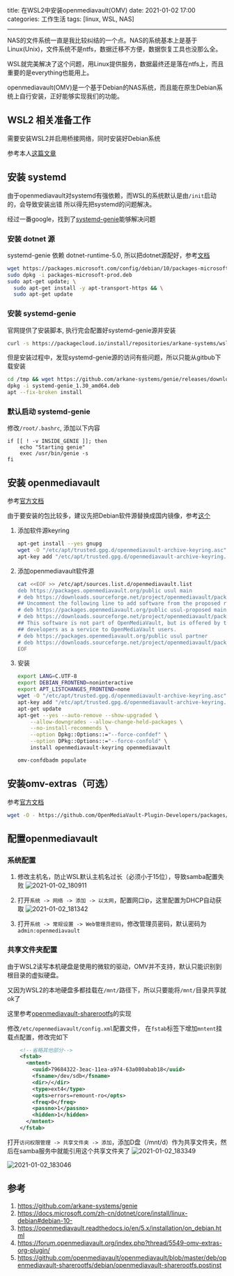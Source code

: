 title: 在WSL2中安装openmediavault(OMV)
date: 2021-01-02 17:00
categories: 工作生活
tags: [linux, WSL, NAS]

----

NAS的文件系统一直是我比较纠结的一个点。NAS的系统基本上是基于Linux(Unix)，文件系统不是ntfs，数据迁移不方便，数据恢复工具也没那么全。

WSL就完美解决了这个问题，用Linux提供服务，数据最终还是落在ntfs上，而且重要的是everything也能用上。

openmediavault(OMV)是一个基于Debian的NAS系统，而且能在原生Debian系统上自行安装，正好能够实现我们的功能。
<!--more-->

## WSL2 相关准备工作
需要安装WSL2并启用桥接网络，同时安装好Debian系统

参考本人[这篇文章](/2021/01/02/WSL2-bridge-mode/)

## 安装 systemd
由于openmediavault对systemd有强依赖，而WSL的系统默认是由`/init`启动的，会导致安装出错
所以得先把systemd的问题解决。

经过一番google，找到了[systemd-genie](https://github.com/arkane-systems/genie)能够解决问题

### 安装 dotnet 源
systemd-genie 依赖 dotnet-runtime-5.0, 所以把dotnet源配好，参考[文档](https://docs.microsoft.com/zh-cn/dotnet/core/install/linux-debian#debian-10-)

```bash
wget https://packages.microsoft.com/config/debian/10/packages-microsoft-prod.deb -O packages-microsoft-prod.deb
sudo dpkg -i packages-microsoft-prod.deb
sudo apt-get update; \
  sudo apt-get install -y apt-transport-https && \
  sudo apt-get update
```

### 安装 systemd-genie
官网提供了安装脚本, 执行完会配置好systemd-genie源并安装
```bash
curl -s https://packagecloud.io/install/repositories/arkane-systems/wsl-translinux/script.deb.sh | sudo bash
```

但是安装过程中，发现systemd-genie源的访问有些问题，所以只能从gitbub下载安装
```bash
cd /tmp && wget https://github.com/arkane-systems/genie/releases/download/1.30/systemd-genie_1.30_amd64.deb
dpkg -i systemd-genie_1.30_amd64.deb
apt --fix-broken install
```

### 默认启动 systemd-genie
修改`/root/.bashrc`, 添加以下内容
```
if [[ ! -v INSIDE_GENIE ]]; then
    echo "Starting genie"
    exec /usr/bin/genie -s
fi
```

## 安装 openmediavault
参考[官方文档](https://openmediavault.readthedocs.io/en/5.x/installation/on_debian.html)

由于要安装的包比较多，建议先把Debian软件源替换成国内镜像，参考[这个](https://mirrors.tuna.tsinghua.edu.cn/help/debian/)

1. 添加软件源keyring
    ```bash
    apt-get install --yes gnupg
    wget -O "/etc/apt/trusted.gpg.d/openmediavault-archive-keyring.asc" https://packages.openmediavault.org/public/archive.key
    apt-key add "/etc/apt/trusted.gpg.d/openmediavault-archive-keyring.asc"
    ```

2. 添加openmediavault软件源
    ```bash
    cat <<EOF >> /etc/apt/sources.list.d/openmediavault.list
    deb https://packages.openmediavault.org/public usul main
    # deb https://downloads.sourceforge.net/project/openmediavault/packages usul main
    ## Uncomment the following line to add software from the proposed repository.
    # deb https://packages.openmediavault.org/public usul-proposed main
    # deb https://downloads.sourceforge.net/project/openmediavault/packages usul-proposed main
    ## This software is not part of OpenMediaVault, but is offered by third-party
    ## developers as a service to OpenMediaVault users.
    # deb https://packages.openmediavault.org/public usul partner
    # deb https://downloads.sourceforge.net/project/openmediavault/packages usul partner
    EOF
    ```

3. 安装
    ```bash
    export LANG=C.UTF-8
    export DEBIAN_FRONTEND=noninteractive
    export APT_LISTCHANGES_FRONTEND=none
    wget -O "/etc/apt/trusted.gpg.d/openmediavault-archive-keyring.asc" https://packages.openmediavault.org/public/archive.key
    apt-key add "/etc/apt/trusted.gpg.d/openmediavault-archive-keyring.asc"
    apt-get update
    apt-get --yes --auto-remove --show-upgraded \
        --allow-downgrades --allow-change-held-packages \
        --no-install-recommends \
        --option Dpkg::Options::="--force-confdef" \
        --option DPkg::Options::="--force-confold" \
        install openmediavault-keyring openmediavault
    
    omv-confdbadm populate
    ```

## 安装omv-extras（可选）
参考[官方文档](https://forum.openmediavault.org/index.php?thread/5549-omv-extras-org-plugin/)
```bash
wget -O - https://github.com/OpenMediaVault-Plugin-Developers/packages/raw/master/install | bash
```

## 配置openmediavault
### 系统配置
1. 修改主机名，防止WSL默认主机名过长（必须小于15位），导致samba配置失败
    ![2021-01-02_180911](http://image.runjf.com/mweb/2021-01-02-2021-01-02_180911.png)

1. 打开`系统 -> 网络 -> 添加 -> 以太网`，配置网口ip，这里配置为DHCP自动获取
    ![2021-01-02_181342](http://image.runjf.com/mweb/2021-01-02-2021-01-02_181342.png)

2. 打开`系统 -> 常规设置 -> Web管理员密码`，修改管理员密码，默认密码为`admin:openmediavault`

### 共享文件夹配置
由于WSL2读写本机硬盘是使用的微软的驱动，OMV并不支持，默认只能识别到根目录的虚拟硬盘。

又因为WSL2的本地硬盘多都挂载在`/mnt/`路径下，所以只要能将`/mnt/`目录共享就ok了

这里参考[openmediavault-sharerootfs](https://github.com/openmediavault/openmediavault/blob/master/deb/openmediavault-sharerootfs/debian/openmediavault-sharerootfs.postinst)的实现

修改`/etc/openmediavault/config.xml`配置文件， 在`fstab`标签下增加`mntent`挂载点配置，修改完如下
```xml
    <!--省略其他部分-->
    <fstab>
      <mntent>
        <uuid>79684322-3eac-11ea-a974-63a080abab18</uuid>
        <fsname>/dev/sdb</fsname>
        <dir>/</dir>
        <type>ext4</type>
        <opts>errors=remount-ro</opts>
        <freq>0</freq>
        <passno>1</passno>
        <hidden>1</hidden>
      </mntent>
    </fstab>
```

打开`访问权限管理 -> 共享文件夹 -> 添加`，添加D盘（/mnt/d）作为共享文件夹，然后在samba服务中就能引用这个共享文件夹了
![2021-01-02_183349](http://image.runjf.com/mweb/2021-01-02-2021-01-02_183349.png)

![2021-01-02_183046](http://image.runjf.com/mweb/2021-01-02-2021-01-02_183046.png)


## 参考
1. https://github.com/arkane-systems/genie
2. https://docs.microsoft.com/zh-cn/dotnet/core/install/linux-debian#debian-10-
3. https://openmediavault.readthedocs.io/en/5.x/installation/on_debian.html
4. https://forum.openmediavault.org/index.php?thread/5549-omv-extras-org-plugin/
5. https://github.com/openmediavault/openmediavault/blob/master/deb/openmediavault-sharerootfs/debian/openmediavault-sharerootfs.postinst
